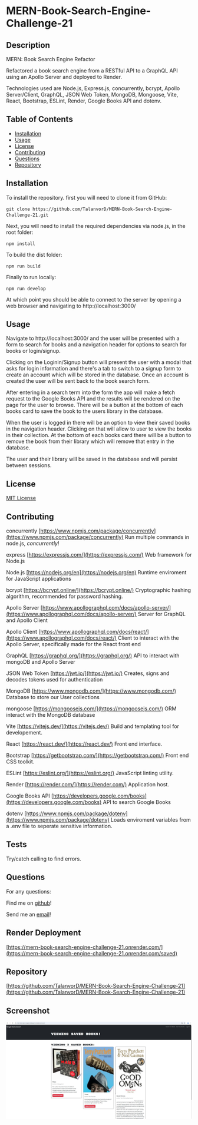 # MERN-Book-Search-Engine-Challenge-21

## Description

MERN: Book Search Engine Refactor

Refactored a book search engine from a RESTful API to a GraphQL API using an Apollo Server and deployed to Render.

Technologies used are Node.js, Express.js, concurrently, bcrypt, Apollo Server/Client, GraphQL, JSON Web Token, MongoDB, Mongoose, Vite, React, Bootstrap, ESLint, Render, Google Books API and dotenv.

## Table of Contents

- [Installation](#installation)
- [Usage](#usage)
- [License](#license)
- [Contributing](#contributing)
- [Questions](#questions)
- [Repository](#repository)

## Installation

To install the repository. first you will need to clone it from GitHub:
```
git clone https://github.com/TalanvorD/MERN-Book-Search-Engine-Challenge-21.git
```
Next, you will need to install the required dependencies via node.js, in the root folder:
```
npm install
```
To build the dist folder:
```
npm run build
```
Finally to run locally:
```
npm run develop
```
At which point you should be able to connect to the server by opening a web browser and navigating to http://localhost:3000/

## Usage

Navigate to http://localhost:3000/ and the user will be presented with a form to search for books and a navigation header for options to search for books or login/signup.

Clicking on the Loginin/Signup button will present the user with a modal that asks for login information and there's a tab to switch to a signup form to create an account which will be stored in the database. Once an account is created the user will be sent back to the book search form.

After entering in a search term into the form the app will make a fetch request to the Google Books API and the results will be rendered on the page for the user to browse. There will be a button at the bottom of each books card to save the book to the users library in the database.

When the user is logged in there will be an option to view their saved books in the navigation header. Clicking on that will allow to user to view the books in their collection. At the bottom of each books card there will be a button to remove the book from their library which will remove that entry in the database.

The user and their library will be saved in the database and will persist between sessions.

## License

[MIT License](https://spdx.org/licenses/MIT.html)

## Contributing

concurrently [https://www.npmjs.com/package/concurrently](https://www.npmjs.com/package/concurrently) Run multiple commands in node.js, *concurrently*!

express [https://expressjs.com/](https://expressjs.com/) Web framework for Node.js

Node.js [https://nodejs.org/en](https://nodejs.org/en) Runtime enviroment for JavaScript applications

bcrypt [https://bcrypt.online/](https://bcrypt.online/) Cryptographic hashing algorithm, recommended for password hashing.

Apollo Server [https://www.apollographql.com/docs/apollo-server/](https://www.apollographql.com/docs/apollo-server/) Server for GraphQL and Apollo Client

Apollo Client [https://www.apollographql.com/docs/react/](https://www.apollographql.com/docs/react/) Client to interact with the Apollo Server, specifically made for the React front end

GraphQL [https://graphql.org/](https://graphql.org/) API to interact with mongoDB and Apollo Server

JSON Web Token [https://jwt.io/](https://jwt.io/) Creates, signs and decodes tokens used for authentication

MongoDB [https://www.mongodb.com/](https://www.mongodb.com/) Database to store our User collections

mongoose [https://mongoosejs.com/](https://mongoosejs.com/) ORM interact with the MongoDB database

Vite [https://vitejs.dev/](https://vitejs.dev/) Build and templating tool for developement.

React [https://react.dev/](https://react.dev/) Front end interface.

Bootstrap [https://getbootstrap.com/](https://getbootstrap.com/) Front end CSS toolkit.

ESLint [https://eslint.org/](https://eslint.org/) JavaScript linting utility.

Render [https://render.com/](https://render.com/) Application host.

Google Books API [https://developers.google.com/books](https://developers.google.com/books) API to search Google Books

dotenv [https://www.npmjs.com/package/dotenv](https://www.npmjs.com/package/dotenv) Loads enviroment variables from a .env file to seperate sensitive information.

## Tests

Try/catch calling to find errors.

## Questions

For any questions:

Find me on [github](https://github.com/talanvord)!

Send me an [email](mailto://talanvor_divine@yahoo.com)!

## Render Deployment

[https://mern-book-search-engine-challenge-21.onrender.com/](https://mern-book-search-engine-challenge-21.onrender.com/saved)

## Repository

[https://github.com/TalanvorD/MERN-Book-Search-Engine-Challenge-21](https://github.com/TalanvorD/MERN-Book-Search-Engine-Challenge-21)

## Screenshot

![screenshot](https://raw.githubusercontent.com/TalanvorD/MERN-Book-Search-Engine-Challenge-21/refs/heads/main/MERN-Book-Search-Engine-Screenshot.jpg)

